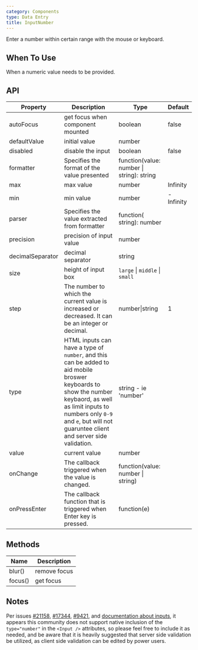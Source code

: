 ```yaml
---
category: Components
type: Data Entry
title: InputNumber
---
```


Enter a number within certain range with the mouse or keyboard.

## When To Use

When a numeric value needs to be provided.

## API

| Property | Description | Type | Default |
| --- | --- | --- | --- |
| autoFocus | get focus when component mounted | boolean | false |
| defaultValue | initial value | number |  |
| disabled | disable the input | boolean | false |
| formatter | Specifies the format of the value presented | function(value: number \| string): string |  |
| max | max value | number | Infinity |
| min | min value | number | -Infinity |
| parser | Specifies the value extracted from formatter | function( string): number |  |
| precision | precision of input value | number |  |
| decimalSeparator | decimal separator | string |  |
| size | height of input box | `large` \| `middle` \| `small` |  |
| step | The number to which the current value is increased or decreased. It can be an integer or decimal. | number\|string | 1 |
| type | HTML inputs can have a type of `number`, and this can be added to aid mobile broswer keyboards to show the number keybaord, as well as limit inputs to numbers only `0-9` and `e`, but will not guaruntee client and server side validation. | string - ie 'number' |  |
| value | current value | number |  |
| onChange | The callback triggered when the value is changed. | function(value: number \| string) |  |
| onPressEnter | The callback function that is triggered when Enter key is pressed. | function(e) |  |

## Methods

| Name    | Description  |
| ------- | ------------ |
| blur()  | remove focus |
| focus() | get focus    |

## Notes

Per issues [#21158](https://github.com/ant-design/ant-design/issues/21158), [#17344](https://github.com/ant-design/ant-design/issues/17344), [#9421](https://github.com/ant-design/ant-design/issues/9421), and [documentation about inputs](https://developer.mozilla.org/en-US/docs/Web/HTML/Element/input/number#Using_number_inputs), it appears this community does not support native inclusion of the `type="number"` in the `<Input />` attributes, so please feel free to include it as needed, and be aware that it is heavily suggested that server side validation be utilized, as client side validation can be edited by power users.
